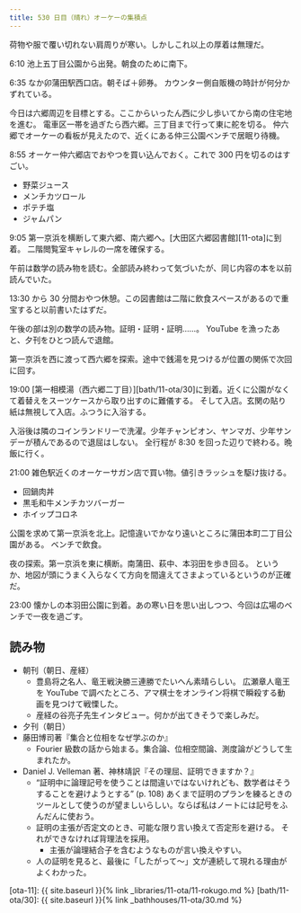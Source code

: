 ```yaml
---
title: 530 日目（晴れ）オーケーの集積点
---
```


荷物や服で覆い切れない肩周りが寒い。しかしこれ以上の厚着は無理だ。

6:10 池上五丁目公園から出発。朝食のために南下。

6:35 なか卯蒲田駅西口店。朝そば＋卵券。
カウンター側自販機の時計が何分かずれている。

今日は六郷周辺を目標とする。ここからいったん西に少し歩いてから南の住宅地を進む。
電車区一帯を過ぎたら西六郷。三丁目まで行って東に舵を切る。
仲六郷でオーケーの看板が見えたので、近くにある仲三公園ベンチで居眠り待機。

8:55 オーケー仲六郷店でおやつを買い込んでおく。これで 300 円を切るのはすごい。

* 野菜ジュース
* メンチカツロール
* ポテチ塩
* ジャムパン

9:05 第一京浜を横断して東六郷、南六郷へ。[大田区六郷図書館][11-ota]に到着。
二階閲覧室キャレルの一席を確保する。

午前は数学の読み物を読む。全部読み終わって気づいたが、同じ内容の本を以前読んでいた。

13:30 から 30 分間おやつ休憩。この図書館は二階に飲食スペースがあるので重宝すると以前書いたはずだ。

午後の部は別の数学の読み物。証明・証明・証明……。
YouTube を漁ったあと、夕刊をひとつ読んで退館。

第一京浜を西に渡って西六郷を探索。途中で銭湯を見つけるが位置の関係で次回に回す。

19:00 [第一相模湯（西六郷二丁目）][bath/11-ota/30]に到着。近くに公園がなくて着替えをスーツケースから取り出すのに難儀する。
そして入店。玄関の貼り紙は無視して入店。ふつうに入浴する。

入浴後は隣のコインランドリーで洗濯。少年チャンピオン、ヤンマガ、少年サンデーが積んであるので退屈はしない。
全行程が 8:30 を回った辺りで終わる。晩飯に行く。

21:00 雑色駅近くのオーケーサガン店で買い物。値引きラッシュを駆け抜ける。

* 回鍋肉丼
* 黒毛和牛メンチカツバーガー
* ホイップコロネ

公園を求めて第一京浜を北上。記憶違いでかなり遠いところに蒲田本町二丁目公園がある。
ベンチで飲食。

夜の探索。第一京浜を東に横断。南蒲田、萩中、本羽田を歩き回る。
というか、地図が頭にうまく入らなくて方向を間違えてさまよっているというのが正確だ。

23:00 懐かしの本羽田公園に到着。あの寒い日を思い出しつつ、今回は広場のベンチで一夜を過ごす。

## 読み物

* 朝刊（朝日、産経）
  * 豊島将之名人、竜王戦決勝三連勝でたいへん素晴らしい。
    広瀬章人竜王を YouTube で調べたところ、アマ棋士をオンライン将棋で瞬殺する動画を見つけて戦慄した。
  * 産経の谷亮子先生インタビュー。何かが出てきそうで楽しみだ。
* 夕刊（朝日）
* 藤田博司著『集合と位相をなぜ学ぶのか』
  * Fourier 級数の話から始まる。集合論、位相空間論、測度論がどうして生まれたか。
* Daniel J. Velleman 著、神林靖訳『その理屈、証明できますか？』
  * <q>証明中に論理記号を使うことは間違いではないけれども、数学者はそうすることを避けようとする</q> (p. 108)
    あくまで証明のプランを練るときのツールとして使うのが望ましいらしい。ならば私はノートには記号をふんだんに使おう。
  * 証明の主張が否定文のとき、可能な限り言い換えて否定形を避ける。
    それができなければ背理法を採用。
    * 主張が論理結合子を含むようなものが言い換えやすい。
  * 人の証明を見ると、最後に「したがって～」文が連続して現れる理由がよくわかった。

[ota-11]: {{ site.baseurl }}{% link _libraries/11-ota/11-rokugo.md %}
[bath/11-ota/30]: {{ site.baseurl }}{% link _bathhouses/11-ota/30.md %}
